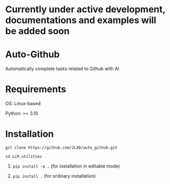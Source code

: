 # Currently under active development, documentations and examples will be added soon

# Auto-Github
Automatically complete tasks related to Github with AI

# Requirements

OS: Linux-based

Python: >= 3.10

# Installation

`git clone https://github.com/JLX0/auto_github.git`

`cd LLM_utilities`

1. `pip install -e .` (for installation in editable mode)

2. `pip install .` (for ordinary installation)

